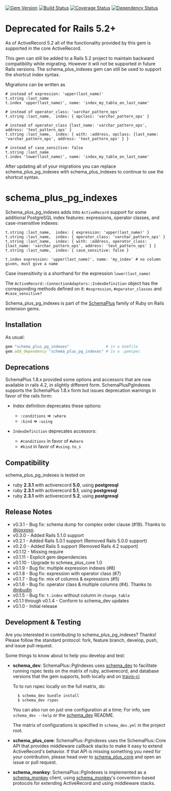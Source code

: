 [![Gem Version](https://badge.fury.io/rb/schema_plus_pg_indexes.svg)](http://badge.fury.io/rb/schema_plus_pg_indexes)
[![Build Status](https://secure.travis-ci.org/SchemaPlus/schema_plus_pg_indexes.svg)](http://travis-ci.org/SchemaPlus/schema_plus_pg_indexes)
[![Coverage Status](https://img.shields.io/coveralls/SchemaPlus/schema_plus_pg_indexes.svg)](https://coveralls.io/r/SchemaPlus/schema_plus_pg_indexes)
[![Dependency Status](https://gemnasium.com/SchemaPlus/schema_plus_pg_indexes.svg)](https://gemnasium.com/SchemaPlus/schema_plus_pg_indexes)

# Deprecated for Rails 5.2+

As of ActiveRecord 5.2 all of the functionality provided by this gem is supported in the core ActiveRecord.

This gem can still be added to a Rails 5.2 project to maintain backward compatibility while migrating.
However it will not be supported in future Rails versions.
The schema_plus_indexes gem can still be used to support the shortcut index syntax.

Migrations can be written as

    # instead of expression: 'upper(last_name)'
    t.string :last_name
    t.index 'upper(last_name)', name: 'index_my_table_on_last_name'

    # instead of operator_class: 'varchar_pattern_ops'
    t.string :last_name,  index: { opclass: 'varchar_pattern_ops' }

    # instead of operator_class {last_name: 'varchar_pattern_ops', address: 'text_pattern_ops' }
    t.string :last_name,  index: { with: :address, opclass: {last_name: 'varchar_pattern_ops', address: 'text_pattern_ops' } }

    # instead of case_sensitive: false
    t.string :last_name
    t.index 'lower(last_name)', name: 'index_my_table_on_last_name'

After updating all of your migrations you can replace schema_plus_pg_indexes with schema_plus_indexes to continue to use the shortcut syntax.

# schema_plus_pg_indexes

Schema_plus_pg_indexes adds into `ActiveRecord` support for some additional PostgreSQL index features: expressions, operator classes, and case-insensitive indexes:

    t.string :last_name,  index: { expression: 'upper(last_name)' }
    t.string :last_name,  index: { operator_class: 'varchar_pattern_ops' }
    t.string :last_name,  index: { with: :address, operator_class: {last_name: 'varchar_pattern_ops', address: 'text_pattern_ops' } }
    t.string :last_name,  index: { case_sensitive: false }

    t.index expression: 'upper(last_name)', name: 'my_index' # no column given, must give a name

Case insensitivity is a shorthand for the expression `lower(last_name)`

The `ActiveRecord::ConnectionAdapters::IndexDefinition` object has the corresponding methods defined on it: `#expression`, `#operator_classes` and `#case_sensitive?`

Schema_plus_pg_indexes is part of the [SchemaPlus](https://github.com/SchemaPlus/) family of Ruby on Rails extension gems.

## Installation

<!-- SCHEMA_DEV: TEMPLATE INSTALLATION - begin -->
<!-- These lines are auto-inserted from a schema_dev template -->
As usual:

```ruby
gem "schema_plus_pg_indexes"                # in a Gemfile
gem.add_dependency "schema_plus_pg_indexes" # in a .gemspec
```

<!-- SCHEMA_DEV: TEMPLATE INSTALLATION - end -->

## Deprecations

SchemaPlus 1.8.x provided some options and accessors that are now available
in rails 4.2, in slightly different form.  SchemaPlusPgIndexes supports the
SchemaPlus 1.8.x form but issues deprecation warnings in favor of the rails
form:

* Index definition deprecates these options:
  * `:conditions` => `:where`
  * `:kind` => `:using`

* `IndexDefinition` deprecates accessors:
  * `#conditions` in favor of `#where`
  * `#kind` in favor of `#using.to_s`


## Compatibility

schema_plus_pg_indexes is tested on

<!-- SCHEMA_DEV: MATRIX - begin -->
<!-- These lines are auto-generated by schema_dev based on schema_dev.yml -->
* ruby **2.3.1** with activerecord **5.0**, using **postgresql**
* ruby **2.3.1** with activerecord **5.1**, using **postgresql**
* ruby **2.3.1** with activerecord **5.2**, using **postgresql**

<!-- SCHEMA_DEV: MATRIX - end -->

## Release Notes

* v0.3.1  - Bug fix: schema dump for complex order clause (#19).  Thanks to [@joxxoxo](https://github.com/joxxoxo).
* v0.3.0  - Added Rails 5.1.0 support
* v0.2.1  - Added Rails 5.0.1 support (Removed Rails 5.0.0 support)
* v0.2.0  - Added Rails 5 support (Removed Rails 4.2 support)
* v0.1.12 - Missing require
* v0.1.11 - Explicit gem dependencies
* v0.1.10 - Upgrade to schmea_plus_core 1.0
* v0.1.9 - Bug fix: multiple expression indexes (#8)
* v0.1.8 - Bug fix: expression with operator class (#7)
* v0.1.7 - Bug fix: mix of columns & expressions (#5)
* v0.1.6 - Bug fix: operator class & multiple columns (#4).  Thanks to [@nbudin](https://github.com/nbudin)
* v0.1.5 - Bug fix: `t.index` without column in `change_table`
* v0.1.1 through v0.1.4 - Conform to schema_dev updates
* v0.1.0 - Initial release

## Development & Testing

Are you interested in contributing to schema_plus_pg_indexes?  Thanks!  Please follow
the standard protocol: fork, feature branch, develop, push, and issue pull request.

Some things to know about to help you develop and test:

<!-- SCHEMA_DEV: TEMPLATE USES SCHEMA_DEV - begin -->
<!-- These lines are auto-inserted from a schema_dev template -->
* **schema_dev**:  SchemaPlus::PgIndexes uses [schema_dev](https://github.com/SchemaPlus/schema_dev) to
  facilitate running rspec tests on the matrix of ruby, activerecord, and database
  versions that the gem supports, both locally and on
  [travis-ci](http://travis-ci.org/SchemaPlus/schema_plus_pg_indexes)

  To to run rspec locally on the full matrix, do:

        $ schema_dev bundle install
        $ schema_dev rspec

  You can also run on just one configuration at a time;  For info, see `schema_dev --help` or the [schema_dev](https://github.com/SchemaPlus/schema_dev) README.

  The matrix of configurations is specified in `schema_dev.yml` in
  the project root.


<!-- SCHEMA_DEV: TEMPLATE USES SCHEMA_DEV - end -->
<!-- SCHEMA_DEV: TEMPLATE USES SCHEMA_PLUS_CORE - begin -->
<!-- These lines are auto-inserted from a schema_dev template -->
* **schema_plus_core**: SchemaPlus::PgIndexes uses the SchemaPlus::Core API that
  provides middleware callback stacks to make it easy to extend
  ActiveRecord's behavior.  If that API is missing something you need for
  your contribution, please head over to
  [schema_plus_core](https://github.com/SchemaPlus/schema_plus_core) and open
  an issue or pull request.

<!-- SCHEMA_DEV: TEMPLATE USES SCHEMA_PLUS_CORE - end -->
<!-- SCHEMA_DEV: TEMPLATE USES SCHEMA_MONKEY - begin -->
<!-- These lines are auto-inserted from a schema_dev template -->
* **schema_monkey**: SchemaPlus::PgIndexes is implemented as a
  [schema_monkey](https://github.com/SchemaPlus/schema_monkey) client,
  using [schema_monkey](https://github.com/SchemaPlus/schema_monkey)'s
  convention-based protocols for extending ActiveRecord and using middleware stacks.

<!-- SCHEMA_DEV: TEMPLATE USES SCHEMA_MONKEY - end -->
